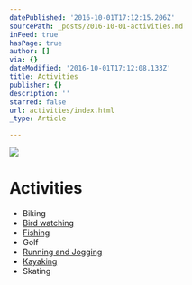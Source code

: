 ```yaml
---
datePublished: '2016-10-01T17:12:15.206Z'
sourcePath: _posts/2016-10-01-activities.md
inFeed: true
hasPage: true
author: []
via: {}
dateModified: '2016-10-01T17:12:08.133Z'
title: Activities
publisher: {}
description: ''
starred: false
url: activities/index.html
_type: Article

---
```

![](https://the-grid-user-content.s3-us-west-2.amazonaws.com/0d43ed13-e854-471d-8b44-2c213feb013c.jpg)

# Activities

* Biking
* [Bird watching][0]
* [Fishing][1]
* Golf
* [Running and Jogging][2]
* [Kayaking][3]
* Skating

[0]: http://missiontexas.net/bird-watching/ "Bird Watching in Mission, Texas"
[1]: http://missiontexas.net/fishing/ "Fishing in Mission, Texas"
[2]: http://missiontexas.net/running-and-jogging/ "Running and Jogging in Mission, Texas"
[3]: http://missiontexas.net/kayaking/ "Kayaking in Mission, Texas"